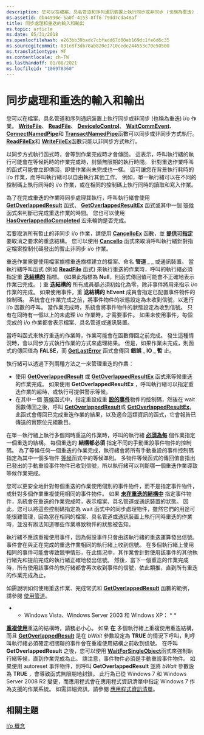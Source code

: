 ```yaml
---
description: 您可以在檔案、具名管道和序列通訊裝置上執行同步或非同步 (也稱為重迭) i/o 作業。
ms.assetid: db44990e-5a0f-4153-8ff6-79dd7cda48af
title: 同步處理和重迭的輸入和輸出
ms.topic: article
ms.date: 05/31/2018
ms.openlocfilehash: e263bb39badc7cbfadd67d80eb169dc1fe6d6c35
ms.sourcegitcommit: 831e8f3db78ab820e1710cede244553c70e50500
ms.translationtype: MT
ms.contentlocale: zh-TW
ms.lasthandoff: 01/08/2021
ms.locfileid: "106978360"
---
```

# <a name="synchronization-and-overlapped-input-and-output"></a>同步處理和重迭的輸入和輸出

您可以在檔案、具名管道和序列通訊裝置上執行同步或非同步 (也稱為重迭) i/o 作業。 [**WriteFile**](/windows/win32/api/fileapi/nf-fileapi-writefile)、 [**ReadFile**](/windows/win32/api/fileapi/nf-fileapi-readfile)、 [**DeviceIoControl**](/windows/win32/api/ioapiset/nf-ioapiset-deviceiocontrol)、 [**WaitCommEvent**](/windows/win32/api/winbase/nf-winbase-waitcommevent)、 [**ConnectNamedPipe**](/windows/win32/api/namedpipeapi/nf-namedpipeapi-connectnamedpipe)和 [**TransactNamedPipe**](/windows/win32/api/namedpipeapi/nf-namedpipeapi-transactnamedpipe)函數可以同步或非同步方式執行。 [**ReadFileEx**](/windows/win32/api/fileapi/nf-fileapi-readfileex)和 [**WriteFileEx**](/windows/win32/api/fileapi/nf-fileapi-writefileex)函數只能以非同步方式執行。

以同步方式執行函式時，會等到作業完成時才會傳回。 這表示，呼叫執行緒的執行可能會在等候耗時的作業完成時，封鎖無限期的執行時間。 針對重迭作業呼叫的函式可能會立即傳回，即使作業尚未完成也一樣。 這可讓您在背景執行耗時的 i/o 作業，而呼叫執行緒可以自由執行其他工作。 例如，單一執行緒可以在不同的控制碼上執行同時的 i/o 作業，或在相同的控制碼上執行同時的讀取和寫入作業。

為了在完成重迭的作業時同步處理其執行，呼叫執行緒會使用 [**GetOverlappedResult**](/windows/win32/api/ioapiset/nf-ioapiset-getoverlappedresult) 函式、 [**GetOverlappedResultEx**](/windows/desktop/api/Ioapiset/nf-ioapiset-getoverlappedresultex) 函式或其中一個 [等候](wait-functions.md) 函式來判斷已完成重迭作業的時間。 您也可以使用 [**HasOverlappedIoCompleted**](/windows/desktop/api/WinBase/nf-winbase-hasoverlappediocompleted) 宏來輪詢是否完成。

若要取消所有暫止的非同步 i/o 作業，請使用 [**CancelIoEx**](/windows/win32/api/ioapiset/nf-ioapiset-cancelioex) 函數，並 [**提供可指定**](/windows/win32/api/minwinbase/ns-minwinbase-overlapped) 要取消之要求的重迭結構。 您可以使用 [**CancelIo**](/windows/win32/api/ioapiset/nf-ioapiset-cancelio) 函式來取消呼叫執行緒針對指定檔案控制代碼發出的暫止非同步 i/o 作業。

重迭作業需要使用檔案旗標重迭旗標建立的檔案、命名 **管道 \_ \_** 或通訊裝置。 當執行緒呼叫函式 (例如 [**ReadFile**](/windows/win32/api/fileapi/nf-fileapi-readfile) 函式) 來執行重迭的作業時，呼叫的執行緒必須指定重 [**迭結構的**](/windows/win32/api/minwinbase/ns-minwinbase-overlapped) 指標。  (如果此指標為 **Null**，則函式傳回值可能會不正確地表示作業已完成。 ) 重 **迭結構的** 所有成員都必須初始化為零，除非事件將用來指示 i/o 作業的完成。 如果使用事件，重 **迭結構的** **hEvent** 成員會指定已配置事件物件的控制碼。 系統會在作業完成之前，將事件物件的狀態設定為未收到信號，以進行 i/o 函數的呼叫。 當作業完成時，系統會將事件物件的狀態設定為收到信號。 只有在同時有一個以上的未處理 i/o 作業時，才需要事件。 如果未使用事件，每個完成的 i/o 作業都會表示檔案、具名管道或通訊裝置。

當呼叫函式來執行重迭的作業時，作業可能會在函數傳回之前完成。 發生這種情況時，會以同步方式執行作業的方式來處理結果。 但是，如果作業未完成，則函式的傳回值為 **FALSE**，而 [**GetLastError**](/windows/win32/api/errhandlingapi/nf-errhandlingapi-getlasterror) 函式會傳回 **錯誤 \_ IO \_ 暫** 止。

執行緒可以透過下列兩種方法之一來管理重迭的作業：

-   使用 [**GetOverlappedResult**](/windows/win32/api/ioapiset/nf-ioapiset-getoverlappedresult) 或 [**GetOverlappedResultEx**](/windows/desktop/api/Ioapiset/nf-ioapiset-getoverlappedresultex) 函式來等候重迭的作業完成。 如果使用 **GetOverlappedResultEx** ，呼叫執行緒可以指定重迭作業的超時，或執行可提供警示等候。
-   在其中一個 [等候](wait-functions.md)函式中，指定重設成重 [**設的事件**](/windows/win32/api/minwinbase/ns-minwinbase-overlapped)物件的控制碼，然後在 wait 函數傳回之後，呼叫 [**GetOverlappedResult**](/windows/win32/api/ioapiset/nf-ioapiset-getoverlappedresult)或 [**GetOverlappedResultEx**](/windows/desktop/api/Ioapiset/nf-ioapiset-getoverlappedresultex)。 此函式會傳回已完成重迭作業的結果，以及適合這類資訊的函式，它會報告已傳送的實際位元組數目。

在單一執行緒上執行多個同時重迭的作業時，呼叫的執行緒 [**必須為每**](/windows/win32/api/minwinbase/ns-minwinbase-overlapped) 個作業指定一個重迭的結構。 每個重迭的 **結構都必須** 指定不同的手動重設事件物件的控制碼。 為了等候任何一個重迭的作業完成，執行緒會將所有手動重設的事件控制碼指定為其中一個多物件 [等候](wait-functions.md)函式中的等候準則。 多物件等候函式的傳回值會指出已發出的手動重設事件物件已收到信號，所以執行緒可以判斷哪一個重迭作業導致等候作業完成。

您可以更安全地針對每個重迭的作業使用個別的事件物件，而不是指定事件物件，或針對多個作業重複使用相同的事件物件。 如果 [**未在重迭的結構中**](/windows/win32/api/minwinbase/ns-minwinbase-overlapped) 指定事件物件，系統會在重迭的作業完成時，表示檔案、具名管道或通訊裝置的狀態。 因此，您可以將這些控制碼指定為 wait 函式中的同步處理物件，雖然它們的用途可能很難管理，因為當在相同的檔案、具名管道或通訊裝置上執行同時重迭的作業時，並沒有辦法知道哪些作業導致物件的狀態被告知。

執行緒不應該重複使用事件，因為假設事件只會由該執行緒的重迭運算發出信號。 事件會在與正在完成的重迭作業相同的執行緒上收到信號。 在多個執行緒上使用相同的事件可能會導致競爭情形，在此情況中，其作業會針對使用該事件的其他執行緒先和提前完成的執行緒正確地發出信號。 然後，當下一個重迭的作業完成時，所有使用該事件的執行緒都會再次收到事件的信號，依此類推，直到所有重迭的作業完成為止。

如需說明如何使用重迭作業、完成常式和 [**GetOverlappedResult**](/windows/win32/api/ioapiset/nf-ioapiset-getoverlappedresult) 函數的範例，請參閱 [使用管道](../ipc/using-pipes.md)。

* * Windows Vista、Windows Server 2003 和 Windows XP： * *

[**重複使用**](/windows/win32/api/minwinbase/ns-minwinbase-overlapped)重迭的結構時，請務必小心。 如果 **在** 多個執行緒上重複使用重迭結構，而且 [**GetOverlappedResult**](/windows/win32/api/ioapiset/nf-ioapiset-getoverlappedresult) 是在 *bWait* 參數設定為 **TRUE** 的情況下呼叫，則呼叫執行緒必須確定相關聯的事件會在重複使用結構之前收到信號。 在呼叫 **GetOverlappedResult** 之後，您可以使用 [**WaitForSingleObject**](/windows/win32/api/winbase/nf-winbase-registerwaitforsingleobject)函式來強制執行緒等候，直到作業完成為止。 請注意，事件物件必須是手動重設事件物件。 如果使用 autoreset 事件物件，則呼叫 **GetOverlappedResult** 並將 *bWait* 參數設為 **TRUE** ，會導致函式無限期地封鎖。 此行為已從 Windows 7 和 Windows Server 2008 R2 變更，而應用程式會在應用程式資訊清單中指定 Windows 7 作為支援的作業系統。 如需詳細資訊，請參閱 [應用程式資訊清單](/previous-versions/windows/desktop/adrms_sdk/application-manifests)。

## <a name="related-topics"></a>相關主題

<dl> <dt>

[I/o 概念](../fileio/i-o-concepts.md)
</dt> </dl>

 

 
